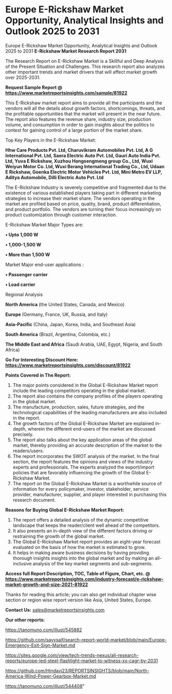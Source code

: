 # Europe E-Rickshaw Market Opportunity, Analytical Insights and Outlook 2025 to 2031
Europe E-Rickshaw Market Opportunity, Analytical Insights and Outlook 2025 to 2031
<strong>E-Rickshaw Market Research Report 2031</strong>

The Research Report on E-Rickshaw Market is a Skillful and Deep Analysis of the Present Situation and Challenges. This research report also analyzes other important trends and market drivers that will affect market growth over 2025-2031.

<strong>Request Sample Report @ <a href=https://www.marketreportsinsights.com/sample/81922>https://www.marketreportsinsights.com/sample/81922</a></strong>

This E-Rickshaw market report aims to provide all the participants and the vendors will all the details about growth factors, shortcomings, threats, and the profitable opportunities that the market will present in the near future. The report also features the revenue share, industry size, production volume, and consumption in order to gain insights about the politics to contest for gaining control of a large portion of the market share.

Top Key Players in the E-Rickshaw Market:

<strong>Hhw Care Products Pvt. Ltd, Charuvikram Automobiles Pvt. Ltd, A G International Pvt. Ltd, Saera Electric Auto Pvt. Ltd, Gauri Auto India Pvt. Ltd, Yuva E Rickshaw, Xuzhou Hongsengmeng group Co., Ltd, Wuxi Weiyun Motor Co. Ltd, Wuxi Berang International Trading Co., Ltd, Udaan E Rickshaw, Goenka Electric Motor Vehicles Pvt. Ltd, Mini Metro EV LLP, Aditya Automobile, Dilli Electric Auto Pvt. Ltd</strong>

The E-Rickshaw Industry is severely competitive and fragmented due to the existence of various established players taking part in different marketing strategies to increase their market share. The vendors operating in the market are profiled based on price, quality, brand, product differentiation, and product portfolio. The vendors are turning their focus increasingly on product customization through customer interaction.

E-Rickshaw Market Major Types are:

<strong>• Upto 1,000 W

• 1,000-1,500 W

• More than 1,500 W</strong>

Market Major end-user applications :

<strong>• Passenger carrier

• Load carrier</strong>

Regional Analysis

</u><strong><b>North America</b></strong> (the United States, Canada, and Mexico)

<strong><b>Europe </b></strong>(Germany, France, UK, Russia, and Italy)

<strong><b>Asia-Pacific</b></strong> (China, Japan, Korea, India, and Southeast Asia)

<strong><b>South America</b></strong> (Brazil, Argentina, Colombia, etc.)

<strong><b>The Middle East and Africa</b></strong> (Saudi Arabia, UAE, Egypt, Nigeria, and South Africa)

<strong>Go For Interesting Discount Here: <a href=https://www.marketreportsinsights.com/discount/81922>https://www.marketreportsinsights.com/discount/81922</a></strong>

<strong>Points Covered in The Report:</strong>
<ol>
  <li>The major points considered in the Global E-Rickshaw Market report include the leading competitors operating in the global market.</li>
  <li>The report also contains the company profiles of the players operating in the global market.</li>
  <li>The manufacture, production, sales, future strategies, and the technological capabilities of the leading manufacturers are also included in the report.</li>
  <li>The growth factors of the Global E-Rickshaw Market are explained in-depth, wherein the different end-users of the market are discussed precisely.</li>
  <li>The report also talks about the key application areas of the global market, thereby providing an accurate description of the market to the readers/users.</li>
  <li>The report incorporates the SWOT analysis of the market. In the final section, the report features the opinions and views of the industry experts and professionals. The experts analyzed the export/import policies that are favorably influencing the growth of the Global E-Rickshaw Market.</li>
  <li>The report on the Global E-Rickshaw Market is a worthwhile source of information for every policymaker, investor, stakeholder, service provider, manufacturer, supplier, and player interested in purchasing this research document.</li>
</ol>
<strong>Reasons for Buying Global E-Rickshaw Market Report:</strong>

<ol>
  <li>The report offers a detailed analysis of the dynamic competitive landscape that keeps the reader/client well ahead of the competitors.</li>
  <li>It also presents an in-depth view of the different factors driving or restraining the growth of the global market.</li>
  <li>The Global E-Rickshaw Market report provides an eight-year forecast evaluated on the basis of how the market is estimated to grow.</li>
  <li>It helps in making aware business decisions by having providing thorough insights insights into the global market and by making an all-inclusive analysis of the key market segments and sub-segments.</li>
</ol>
<strong>Access full Report Description, TOC, Table of Figure, Chart, etc. @ <a href=https://www.marketreportsinsights.com/industry-forecast/e-rickshaw-market-growth-and-size-2021-81922>https://www.marketreportsinsights.com/industry-forecast/e-rickshaw-market-growth-and-size-2021-81922</a></strong>


Thanks for reading this article; you can also get individual chapter wise section or region wise report version like Asia, United States, Europe.

<strong>Contact Us:</strong>
sales@marketreportsinsights.com

<strong>Our other reports:</strong>

<a href=https://tanomuno.com/illust/545882>https://tanomuno.com/illust/545882</a>

<a href=https://github.com/sayysaif/search-report-world-market/blob/main/Europe-Emergency-Exit-Sign-Market.md>https://github.com/sayysaif/search-report-world-market/blob/main/Europe-Emergency-Exit-Sign-Market.md</a>

<a href=https://sites.google.com/view/tech-trends-nexus/all-research-reports/europe-led-steel-flashlight-market-to-witness-xx-cagr-by-2031>https://sites.google.com/view/tech-trends-nexus/all-research-reports/europe-led-steel-flashlight-market-to-witness-xx-cagr-by-2031</a>

<a href=https://github.com/Hindavi23/REPORTSINSIGHTS/blob/main/North-America-Wind-Power-Gearbox-Market.md>https://github.com/Hindavi23/REPORTSINSIGHTS/blob/main/North-America-Wind-Power-Gearbox-Market.md</a>

<a href=https://tanomuno.com/illust/544408>https://tanomuno.com/illust/544408</a>"
